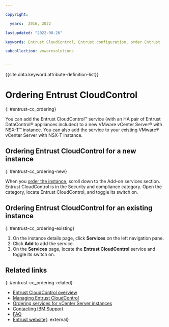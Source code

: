 ```yaml
---

copyright:

  years:  2016, 2022

lastupdated: "2022-08-26"

keywords: Entrust CloudControl, Entrust configuration, order Entrust

subcollection: vmwaresolutions


---
```


{{site.data.keyword.attribute-definition-list}}

# Ordering Entrust CloudControl
{: #entrust-cc_ordering}

You can add the Entrust CloudControl™ service (with an HA pair of Entrust DataControl® appliances included) to a new VMware vCenter Server® with NSX-T™ instance. You can also add the service to your existing VMware® vCenter Server with NSX-T instance.

## Ordering Entrust CloudControl for a new instance
{: #entrust-cc_ordering-new}

When you [order the instance](/docs/vmwaresolutions?topic=vmwaresolutions-vc_orderinginstance-procedure), scroll down to the Add-on services section. Entrust CloudControl is in the Security and compliance category. Open the category, locate Entrust CloudControl, and toggle its switch on.

## Ordering Entrust CloudControl for an existing instance
{: #entrust-cc_ordering-existing}

1. On the instance details page, click **Services** on the left navigation pane.
2. Click **Add** to add the service.
3. On the **Services** page, locate the **Entrust CloudControl** service and toggle its switch on.

## Related links
{: #entrust-cc_ordering-related}

* [Entrust CloudControl overview](/docs/vmwaresolutions?topic=vmwaresolutions-entrust-cc_considerations)
* [Managing Entrust CloudControl](/docs/vmwaresolutions?topic=vmwaresolutions-managing-entrust-cc)
* [Ordering services for vCenter Server instances](/docs/vmwaresolutions?topic=vmwaresolutions-vc_addingservices)
* [Contacting IBM Support](/docs/vmwaresolutions?topic=vmwaresolutions-trbl_support)
* [FAQ](/docs/vmwaresolutions?topic=vmwaresolutions-faq-vmwaresolutions)
* [Entrust website](https://www.entrust.com/){: external}

